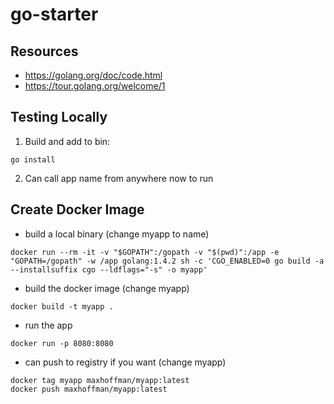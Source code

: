 # go-starter

## Resources
+ https://golang.org/doc/code.html
+ https://tour.golang.org/welcome/1

## Testing Locally
1. Build and add to bin:
```
go install
```

2. Can call app name from anywhere now to run 

## Create Docker Image
+ build a local binary (change myapp to name)
```
docker run --rm -it -v "$GOPATH":/gopath -v "$(pwd)":/app -e "GOPATH=/gopath" -w /app golang:1.4.2 sh -c 'CGO_ENABLED=0 go build -a --installsuffix cgo --ldflags="-s" -o myapp'
```

+ build the docker image (change myapp)
```
docker build -t myapp .
```

+ run the app
```
docker run -p 8080:8080
```

+ can push to registry if you want (change myapp)
```
docker tag myapp maxhoffman/myapp:latest
docker push maxhoffman/myapp:latest
```
